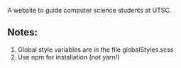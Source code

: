 A website to guide computer science students at UTSC.

## Notes:
1. Global style variables are in the file globalStyles.scss
2. Use npm for installation (not yarn!)
